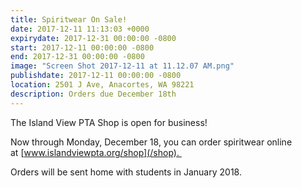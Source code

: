 ```yaml
---
title: Spiritwear On Sale!
date: 2017-12-11 11:13:03 +0000
expirydate: 2017-12-31 00:00:00 -0800
start: 2017-12-11 00:00:00 -0800
end: 2017-12-31 00:00:00 -0800
image: "Screen Shot 2017-12-11 at 11.12.07 AM.png"
publishdate: 2017-12-11 00:00:00 -0800
location: 2501 J Ave, Anacortes, WA 98221
description: Orders due December 18th
---
```


The Island View PTA Shop is open for business! 

Now through Monday, December 18, you can order spiritwear online at [www.islandviewpta.org/shop](/shop). 

Orders will be sent home with students in January 2018.
